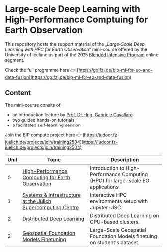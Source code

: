 # Large-scale Deep Learning with High-Performance Comptuing for Earth Observation

This repository hosts the support material of the „*Large-Scale Deep Learning with HPC for Earth Observation*“ mini-course offered by the University of Iceland as part of the 2025 [Blended Intensive Program](https://internazionale.unipv.eu/it/machine-learning-for-earth-observation-and-data-fusion/) online segment.

Check the full programme here 👉 [https://go.fzj.de/bip-ml-for-eo-and-data-fusion](https://go.fzj.de/bip-ml-for-eo-and-data-fusion)

## Content

The mini-course consits of 
- an introduction lecture by [Prof. Dr. -Ing. Gabriele Cavallaro](https://www.gabriele-cavallaro.com/)
- two guided hands-on tutorials
- a facilitated self-learning session

Join the BIP compute project here 👉 [https://judoor.fz-juelich.de/projects/join/training2504](https://judoor.fz-juelich.de/projects/join/training2504)

| Unit | Topic                          | Description                                                                 |
|------|--------------------------------|-----------------------------------------------------------------------------|
| 0    | [High-Performance Computing for Earth Observation](https://github.com/stemauro/bip-course) | Introduction to High-Performance Computing (HPC) for large-scale EO applications.                  |
| 1    | [Systems & Infrastructure at the Jülich Supercomputing Centre](https://github.com/stemauro/bip-course)       |  Interactive HPC environments setup with Jupyter-JSC.          |
| 2   | [Distributed Deep Learning](https://github.com/stemauro/bip-course)       |  Distributed Deep Learning on GPU-based clusters. |
| 3    | [Geospatial Foundation Models Finetuning](https://github.com/stemauro/bip-course)                     | Large-Scale Geospatial Foundation Models finetuing on student's dataset               |